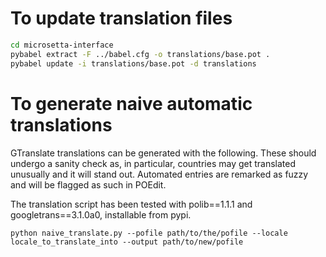 # To update translation files

```bash
cd microsetta-interface
pybabel extract -F ../babel.cfg -o translations/base.pot .
pybabel update -i translations/base.pot -d translations
```

# To generate naive automatic translations

GTranslate translations can be generated with the following. These should undergo a sanity check as, in particular, countries may get translated unusually and it will stand out. Automated entries are remarked as fuzzy and will be flagged as such in POEdit.

The translation script has been tested with polib==1.1.1 and googletrans==3.1.0a0, installable from pypi.

```
python naive_translate.py --pofile path/to/the/pofile --locale locale_to_translate_into --output path/to/new/pofile
```
